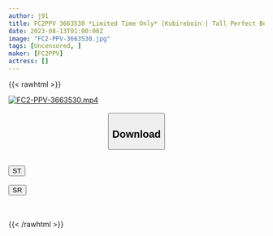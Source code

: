 ```yaml
---
author: j91
title: FC2PPV 3663530 *Limited Time Only* [Kubireboin♡] Tall Perfect Body Gal Wife 29 Years Old. Iki Tide Pusher Barrage H Cup Bain Bain Bouncy Bullet Climax Creampie Cheating Sex!! [cen]
date: 2023-08-13T01:00:00Z
image: "FC2-PPV-3663530.jpg"
tags: [Uncensored, ]
maker: [FC2PPV]
actress: []
---
```



{{< rawhtml >}}

<div class="video" data-videoid="ow2G0zMXyLFJlmM">
    <a href="javascript:;">
        <img src="https://my.j91.asia/posts/FC2-PPV-3663530/FC2-PPV-3663530.jpg" width="WIDTH" height="HEIGHT" alt="FC2-PPV-3663530.mp4" loading="lazy">
    </a>
</div>

<script type="text/javascript" src="https://j91.asia/asset/on-demand-st.js"></script>

<br>
  <link rel="stylesheet" href="https://j91.asia/asset/bs5.css">
  
  <center>
  <button class="btn btn-primary" type="button" data-bs-toggle="collapse" data-bs-target=".multi-collapse" aria-expanded="false" aria-controls="multiCollapseExample1 multiCollapseExample2"><h2>Download</h2></button></center>
</p>
<div class="row">
  <div class="col">
    <div class="collapse multi-collapse" id="multiCollapseExample1">
      <div class="card card-body">
	      	      <br>
<div class="buttons">  
<a href="https://streamtape.to/v/ow2G0zMXyLFJlmM"><button class="btn-hover color-3"><i class="fa fa-download"></i> ST</button></a></div>
    </div>
  </div>
</div>
  <div class="col">
    <div class="collapse multi-collapse" id="multiCollapseExample2">
      <div class="card card-body">
	      <br>
<div class="buttons">
    <a href="https://streamruby.com/tlfss5a5ikkz"><button class="btn-hover color-9"><i class="fa fa-download"></i> SR</button></a></div>
<br><br>
      </div>
    </div>
  </div>
</div>

{{< /rawhtml >}}